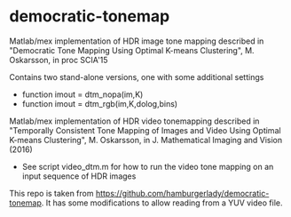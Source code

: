 # democratic-tonemap
 
 Matlab/mex implementation of 
 HDR image tone mapping described in
 "Democratic Tone Mapping Using Optimal K-means Clustering",
 M. Oskarsson, in proc SCIA'15

Contains two stand-alone versions, one with some additional settings
* function imout = dtm_nopa(im,K)
* function imout = dtm_rgb(im,K,dolog,bins)

Matlab/mex implementation of 
 HDR video tonemapping described in
 "Temporally Consistent Tone Mapping of Images and Video Using Optimal K-means Clustering",
 M. Oskarsson, in J. Mathematical Imaging and Vision (2016)

* See script video_dtm.m for how to run the video tone mapping on an input sequence of HDR images


This repo is taken from https://github.com/hamburgerlady/democratic-tonemap. It has some modifications to allow reading from a YUV video file.
